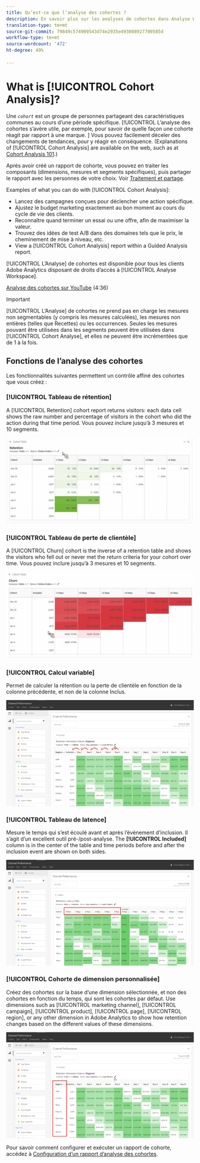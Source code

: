 ```yaml
---
title: Qu’est-ce que l’analyse des cohortes ?
description: En savoir plus sur les analyses de cohortes dans Analyse Workspace
translation-type: tm+mt
source-git-commit: 79849c574909543d74e2935e493008927700585d
workflow-type: tm+mt
source-wordcount: '472'
ht-degree: 49%

---
```



# What is [!UICONTROL Cohort Analysis]?

Une *`cohort`* est un groupe de personnes partageant des caractéristiques communes au cours d’une période spécifique. [!UICONTROL L’analyse des cohortes s’avère utile, par exemple, pour savoir de quelle façon une cohorte réagit par rapport à une marque. ] Vous pouvez facilement déceler des changements de tendances, pour y réagir en conséquence. (Explanations of [!UICONTROL Cohort Analysis] are available on the web, such as at [Cohort Analysis 101](https://en.wikipedia.org/wiki/Cohort_analysis).)

Après avoir créé un rapport de cohorte, vous pouvez en traiter les composants (dimensions, mesures et segments spécifiques), puis partager le rapport avec les personnes de votre choix. Voir  [Traitement et partage](/help/analyze/analysis-workspace/curate-share/curate.md).

Examples of what you can do with [!UICONTROL Cohort Analysis]:

* Lancez des campagnes conçues pour déclencher une action spécifique.
* Ajustez le budget marketing exactement au bon moment au cours du cycle de vie des clients.
* Reconnaître quand terminer un essai ou une offre, afin de maximiser la valeur.
* Trouvez des idées de test A/B dans des domaines tels que le prix, le cheminement de mise à niveau, etc.
* View a [!UICONTROL Cohort Analysis] report within a Guided Analysis report.

[!UICONTROL L’Analyse] de cohortes est disponible pour tous les clients Adobe Analytics disposant de droits d’accès à [!UICONTROL Analyse Workspace].

[Analyse des cohortes sur YouTube](https://www.youtube.com/watch?v=kqOIYrvV-co&amp;index=45&amp;list=PL2tCx83mn7GuNnQdYGOtlyCu0V5mEZ8sS) (4:36)

>[!IMPORTANT]
>
>[!UICONTROL L’Analyse] de cohortes ne prend pas en charge les mesures non segmentables (y compris les mesures calculées), les mesures non entières (telles que Recettes) ou les occurrences. Seules les mesures pouvant être utilisées dans les segments peuvent être utilisées dans
>[!UICONTROL Cohort Analyse], et elles ne peuvent être incrémentées que de 1 à la fois.

## Fonctions de l’analyse des cohortes

Les fonctionnalités suivantes permettent un contrôle affiné des cohortes que vous créez :

### [!UICONTROL Tableau de rétention]

A [!UICONTROL Retention] cohort report returns visitors: each data cell shows the raw number and percentage of visitors in the cohort who did the action during that time period. Vous pouvez inclure jusqu’à 3 mesures et 10 segments.

![](assets/retention-report.png)

### [!UICONTROL Tableau de perte de clientèle]

A [!UICONTROL Churn] cohort is the inverse of a retention table and shows the visitors who fell out or never met the return criteria for your cohort over time. Vous pouvez inclure jusqu’à 3 mesures et 10 segments.

![](assets/churn-report.png)

### [!UICONTROL Calcul variable]

Permet de calculer la rétention ou la perte de clientèle en fonction de la colonne précédente, et non de la colonne Inclus.

![](assets/cohort-rolling-calculation.png)

### [!UICONTROL Tableau de latence]

Mesure le temps qui s’est écoulé avant et après l’événement d’inclusion. Il s’agit d’un excellent outil pré-/post-analyse. The **[!UICONTROL Included]** column is in the center of the table and time periods before and after the inclusion event are shown on both sides.

![](assets/cohort-latency.png)

### [!UICONTROL Cohorte de dimension personnalisée]

Créez des cohortes sur la base d’une dimension sélectionnée, et non des cohortes en fonction du temps, qui sont les cohortes par défaut. Use dimensions such as [!UICONTROL marketing channel], [!UICONTROL campaign], [!UICONTROL product], [!UICONTROL page], [!UICONTROL region], or any other dimension in Adobe Analytics to show how retention changes based on the different values of these dimensions.

![](assets/cohort-customizable-cohort-row.png)

Pour savoir comment configurer et exécuter un rapport de cohorte, accédez à  [Configuration d’un rapport d’analyse des cohortes](/help/analyze/analysis-workspace/visualizations/cohort-table/t-cohort.md).

